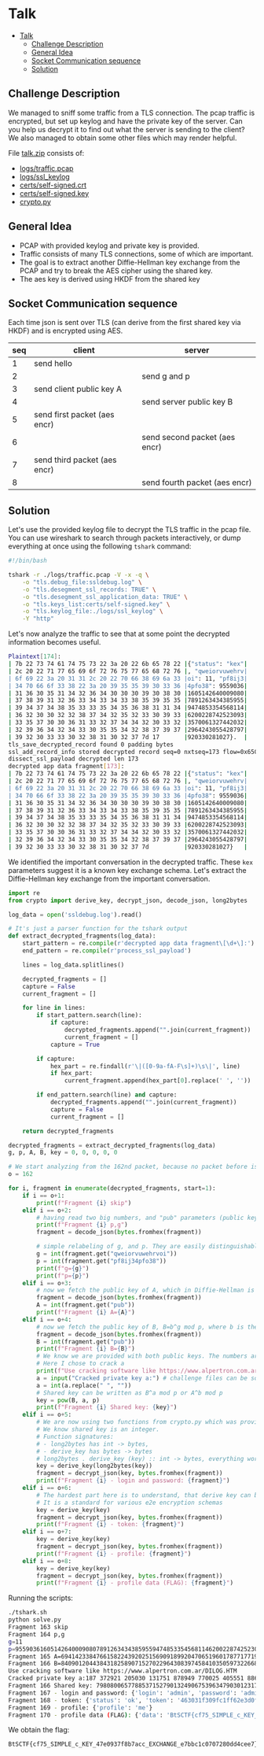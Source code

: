 # Talk

- [Talk](#talk)
  - [Challenge Description](#challenge-description)
  - [General Idea](#general-idea)
  - [Socket Communication sequence](#socket-communication-sequence)
  - [Solution](#solution)

## Challenge Description

We managed to sniff some traffic from a TLS connection. The pcap traffic is encrypted, but set up keylog and have the private key of the server. Can you help us decrypt it to find out what the server is sending to the client? We also managed to obtain some other files which may render helpful.

File [talk.zip](../challenge/talk.zip) consists of:
- [logs/traffic.pcap](../challenge/logs/traffic.pcap)
- [logs/ssl_keylog](../challenge/logs/ssl_keylog)
- [certs/self-signed.crt](../challenge/certs/self-signed.crt)
- [certs/self-signed.key](../challenge/certs/self-signed.key)
- [crypto.py](../challenge/crypto.py)

## General Idea

- PCAP with provided keylog and private key is provided.
- Traffic consists of many TLS connections, some of which are important.
- The goal is to extract another Diffie-Hellman key exchange from the PCAP and try to break the AES cipher using the shared key.
- The aes key is derived using HKDF from the shared key

## Socket Communication sequence

Each time json is sent over TLS (can derive from the first shared key via HKDF) and is encrypted using AES.

| seq | client                       | server                        |
| --- | ---------------------------- | ----------------------------- |
| 1   | send hello                   |                               |
| 2   |                              | send g and p                  |
| 3   | send client public key A     |                               |
| 4   |                              | send server public key B      |
| 5   | send first packet (aes encr) |                               |
| 6   |                              | send second packet (aes encr) |
| 7   | send third packet (aes encr) |                               |
| 8   |                              | send fourth packet (aes encr) |

## Solution

Let's use the provided keylog file to decrypt the TLS traffic in the pcap file.
You can use wireshark to search through packets interactively, or dump everything at once using the following `tshark` command:

```bash
#!/bin/bash

tshark -r ./logs/traffic.pcap -V -x -q \
    -o "tls.debug_file:ssldebug.log" \
    -o "tls.desegment_ssl_records: TRUE" \
    -o "tls.desegment_ssl_application_data: TRUE" \
    -o "tls.keys_list:certs/self-signed.key" \
    -o "tls.keylog_file:./logs/ssl_keylog" \
    -Y "http"
```

Let's now analyze the traffic to see that at some point the decrypted information becomes useful.

```bash
Plaintext[174]:
| 7b 22 73 74 61 74 75 73 22 3a 20 22 6b 65 78 22 |{"status": "kex"|
| 2c 20 22 71 77 65 69 6f 72 76 75 77 65 68 72 76 |, "qweiorvuwehrv|
| 6f 69 22 3a 20 31 31 2c 20 22 70 66 38 69 6a 33 |oi": 11, "pf8ij3|
| 34 70 66 6f 33 38 22 3a 20 39 35 35 39 30 33 36 |4pfo38": 9559036|
| 31 36 30 35 31 34 32 36 34 30 30 30 39 30 38 30 |1605142640009080|
| 37 38 39 31 32 36 33 34 33 34 33 38 35 39 35 35 |7891263434385955|
| 39 34 37 34 38 35 33 33 35 34 35 36 38 31 31 34 |9474853354568114|
| 36 32 30 30 32 32 38 37 34 32 35 32 33 30 39 33 |6200228742523093|
| 33 35 37 30 30 36 31 33 32 37 34 34 32 30 33 32 |3570061327442032|
| 32 39 36 34 32 34 33 30 35 35 34 32 38 37 39 37 |2964243055428797|
| 39 32 30 33 33 30 32 38 31 30 32 37 7d 17       |920330281027}.  |
tls_save_decrypted_record found 0 padding bytes
ssl_add_record_info stored decrypted record seq=0 nxtseq=173 flow=0x65087601cdc0
dissect_ssl_payload decrypted len 173
decrypted app data fragment[173]:
| 7b 22 73 74 61 74 75 73 22 3a 20 22 6b 65 78 22 |{"status": "kex"|
| 2c 20 22 71 77 65 69 6f 72 76 75 77 65 68 72 76 |, "qweiorvuwehrv|
| 6f 69 22 3a 20 31 31 2c 20 22 70 66 38 69 6a 33 |oi": 11, "pf8ij3|
| 34 70 66 6f 33 38 22 3a 20 39 35 35 39 30 33 36 |4pfo38": 9559036|
| 31 36 30 35 31 34 32 36 34 30 30 30 39 30 38 30 |1605142640009080|
| 37 38 39 31 32 36 33 34 33 34 33 38 35 39 35 35 |7891263434385955|
| 39 34 37 34 38 35 33 33 35 34 35 36 38 31 31 34 |9474853354568114|
| 36 32 30 30 32 32 38 37 34 32 35 32 33 30 39 33 |6200228742523093|
| 33 35 37 30 30 36 31 33 32 37 34 34 32 30 33 32 |3570061327442032|
| 32 39 36 34 32 34 33 30 35 35 34 32 38 37 39 37 |2964243055428797|
| 39 32 30 33 33 30 32 38 31 30 32 37 7d          |920330281027}   |
```

We identified the important conversation in the decrypted traffic. These `kex` parameters suggest it is a known key exchange schema.
Let's extract the Diffie-Hellman key exchange from the important conversation.

```py
import re
from crypto import derive_key, decrypt_json, decode_json, long2bytes

log_data = open('ssldebug.log').read()

# It's just a parser function for the tshark output
def extract_decrypted_fragments(log_data):
    start_pattern = re.compile(r'decrypted app data fragment\[\d+\]:')
    end_pattern = re.compile(r'process_ssl_payload')

    lines = log_data.splitlines()

    decrypted_fragments = []
    capture = False
    current_fragment = []

    for line in lines:
        if start_pattern.search(line):
            if capture:
                decrypted_fragments.append("".join(current_fragment))
                current_fragment = []
            capture = True

        if capture:
            hex_part = re.findall(r'\|([0-9a-fA-F\s]+)\s\|', line)
            if hex_part:
                current_fragment.append(hex_part[0].replace(' ', ''))

        if end_pattern.search(line) and capture:
            decrypted_fragments.append("".join(current_fragment))
            capture = False
            current_fragment = []

    return decrypted_fragments

decrypted_fragments = extract_decrypted_fragments(log_data)
g, p, A, B, key = 0, 0, 0, 0, 0

# We start analyzing from the 162nd packet, because no packet before is useful, they are just random hello-s sent one way.
o = 162

for i, fragment in enumerate(decrypted_fragments, start=1):
    if i == o+1:
        print(f"Fragment {i} skip")
    elif i == o+2:
        # having read two big numbers, and "pub" parameters (public keys) we can deduce it is a key exchange
        print(f"Fragment {i} p,g")
        fragment = decode_json(bytes.fromhex(fragment))

        # simple relabeling of g, and p. They are easily distinguishable from one another provided their length.
        g = int(fragment.get("qweiorvuwehrvoi"))
        p = int(fragment.get("pf8ij34pfo38"))
        print(f"g={g}")
        print(f"p={p}")
    elif i == o+3:
        # now we fetch the public key of A, which in Diffie-Hellman is calculated using A=a^g mod p, where a is the private key
        fragment = decode_json(bytes.fromhex(fragment))
        A = int(fragment.get("pub"))
        print(f"Fragment {i} A={A}")
    elif i == o+4:
        # now we fetch the public key of B, B=b^g mod p, where b is the private key 
        fragment = decode_json(bytes.fromhex(fragment))
        B = int(fragment.get("pub"))
        print(f"Fragment {i} B={B}")
        # We know we are provided with both public keys. The numbers are not *very* large, therefore we can calculate the DLP.
        # Here I chose to crack a
        print(f"Use cracking software like https://www.alpertron.com.ar/DILOG.HTM")
        a = input("Cracked private key a:") # challenge files can be solved with a = 187 372921 205030 131751 878949 770025 405551 886275 022280 716599
        a = int(a.replace(" ", ""))
        # Shared key can be written as B^a mod p or A^b mod p
        key = pow(B, a, p)
        print(f"Fragment {i} Shared key: {key}")
    elif i == o+5:
        # We are now using two functions from crypto.py which was provided in the challenge files
        # We know shared key is an integer. 
        # Function signatures:
        # - long2bytes has int -> bytes, 
        # - derive_key has bytes -> bytes
        # long2bytes . derive_key (key) :: int -> bytes, everything works as encrypt_json :: (bytes -> dict) -> bytes also takes bytes
        key = derive_key(long2bytes(key))
        fragment = decrypt_json(key, bytes.fromhex(fragment))
        print(f"Fragment {i} - login and password: {fragment}")
    elif i == o+6:
        # The hardest part here is to understand, that derive key can be used to create a single ratchet.
        # It is a standard for various e2e encryption schemas
        key = derive_key(key)
        fragment = decrypt_json(key, bytes.fromhex(fragment))
        print(f"Fragment {i} - token: {fragment}")
    elif i == o+7:
        key = derive_key(key)
        fragment = decrypt_json(key, bytes.fromhex(fragment))
        print(f"Fragment {i} - profile: {fragment}")
    elif i == o+8:
        key = derive_key(key)
        fragment = decrypt_json(key, bytes.fromhex(fragment))
        print(f"Fragment {i} - profile data (FLAG): {fragment}")
```

Running the scripts:

```bash
./tshark.sh
python solve.py
Fragment 163 skip
Fragment 164 p,g
g=11
p=9559036160514264000908078912634343859559474853354568114620022874252309335700613274420322964243055428797920330281027
Fragment 165 A=6941423384766158224392025156909189920470651960178771771904097599946522567682156710320107540933450296470325751063928
Fragment 166 B=8409012044384318258907152702296430839745841035059732266832533711752917010999352129399593271390511892928105631845602
Use cracking software like https://www.alpertron.com.ar/DILOG.HTM
Cracked private key a:187 372921 205030 131751 878949 770025 405551 886275 022280 716599 
Fragment 166 Shared key: 7980800657788537152790132490675396347903012317037054540573797596953201375679993213690229553415037282324020732754165
Fragment 167 - login and password: {'login': 'admin', 'password': 'admin1293rf980234fh32890f72g3h4rf908327h34928c7h34f98237yhf3987g987ghggg'}
Fragment 168 - token: {'status': 'ok', 'token': '463031f309fc1ff62e3d0f7d14f92c8399a4f3ad8bb6c57f84b64d5bceb51c7768a3794a3df8eb9efc8e9c9107369f127193b442cb1ac809f25decf8c5a29c48'}
Fragment 169 - profile: {'profile': 'me'}
Fragment 170 - profile data (FLAG): {'data': 'BtSCTF{cf75_SIMPLE_c_KEY_47e0937f8b7acc_EXCHANGE_e7bbc1c0707280dd4cee7}'}
```

We obtain the flag:

```
BtSCTF{cf75_SIMPLE_c_KEY_47e0937f8b7acc_EXCHANGE_e7bbc1c0707280dd4cee7}
```